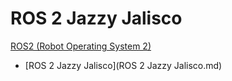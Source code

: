 # ROS 2 Jazzy Jalisco
[ROS2 (Robot Operating System 2)](../index.md)
- [ROS 2 Jazzy Jalisco](ROS 2 Jazzy Jalisco.md)
